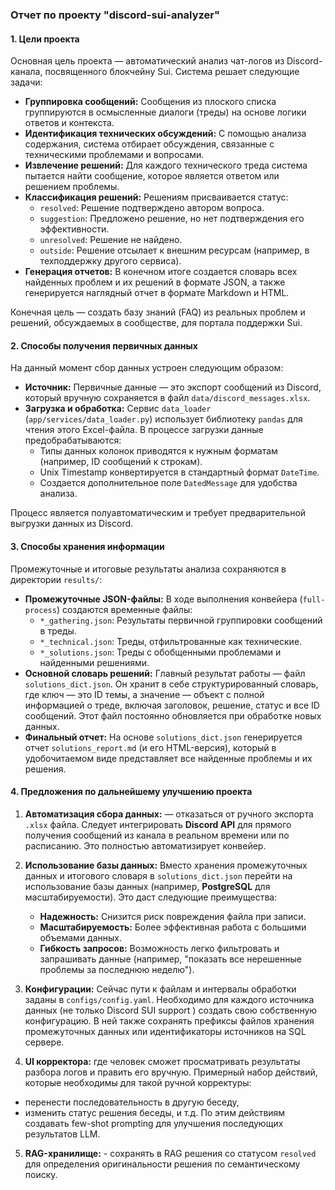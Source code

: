 ### **Отчет по проекту "discord-sui-analyzer"**

#### **1. Цели проекта**

Основная цель проекта — автоматический анализ чат-логов из Discord-канала, посвященного блокчейну Sui. Система решает следующие задачи:

*   **Группировка сообщений:** Сообщения из плоского списка группируются в осмысленные диалоги (треды) на основе логики ответов и контекста.
*   **Идентификация технических обсуждений:** С помощью анализа содержания, система отбирает обсуждения, связанные с техническими проблемами и вопросами.
*   **Извлечение решений:** Для каждого технического треда система пытается найти сообщение, которое является ответом или решением проблемы.
*   **Классификация решений:** Решениям присваивается статус:
    *   `resolved`: Решение подтверждено автором вопроса.
    *   `suggestion`: Предложено решение, но нет подтверждения его эффективности.
    *   `unresolved`: Решение не найдено.
    *   `outside`: Решение отсылает к внешним ресурсам (например, в техподдержку другого сервиса).
*   **Генерация отчетов:** В конечном итоге создается словарь всех найденных проблем и их решений в формате JSON, а также генерируется наглядный отчет в формате Markdown и HTML.

Конечная цель — создать базу знаний (FAQ) из реальных проблем и решений, обсуждаемых в сообществе, для портала поддержки Sui.

#### **2. Способы получения первичных данных**

На данный момент сбор данных устроен следующим образом:

*   **Источник:** Первичные данные — это экспорт сообщений из Discord, который вручную сохраняется в файл `data/discord_messages.xlsx`.
*   **Загрузка и обработка:** Сервис `data_loader` (`app/services/data_loader.py`) использует библиотеку `pandas` для чтения этого Excel-файла. В процессе загрузки данные предобрабатываются:
    *   Типы данных колонок приводятся к нужным форматам (например, ID сообщений к строкам).
    *   Unix Timestamp конвертируется в стандартный формат `DateTime`.
    *   Создается дополнительное поле `DatedMessage` для удобства анализа.

Процесс является полуавтоматическим и требует предварительной выгрузки данных из Discord.

#### **3. Способы хранения информации**

Промежуточные и итоговые результаты анализа сохраняются в директории `results/`:

*   **Промежуточные JSON-файлы:** В ходе выполнения конвейера (`full-process`) создаются временные файлы:
    *   `*_gathering.json`: Результаты первичной группировки сообщений в треды.
    *   `*_technical.json`: Треды, отфильтрованные как технические.
    *   `*_solutions.json`: Треды с обобщенными проблемами и найденными решениями.
*   **Основной словарь решений:** Главный результат работы — файл `solutions_dict.json`. Он хранит в себе структурированный словарь, где ключ — это ID темы, а значение — объект с полной информацией о треде, включая заголовок, решение, статус и все ID сообщений. Этот файл постоянно обновляется при обработке новых данных.
*   **Финальный отчет:** На основе `solutions_dict.json` генерируется отчет `solutions_report.md` (и его HTML-версия), который в удобочитаемом виде представляет все найденные проблемы и их решения.

#### **4. Предложения по дальнейшему улучшению проекта**

1.  **Автоматизация сбора данных:** — отказаться от ручного экспорта `.xlsx` файла. Следует интегрировать **Discord API** для прямого получения сообщений из канала в реальном времени или по расписанию. Это полностью автоматизирует конвейер.

2.  **Использование базы данных:** Вместо хранения промежуточных данных и итогового словаря в `solutions_dict.json` перейти на использование базы данных (например,  **PostgreSQL** для масштабируемости). Это даст следующие преимущества:
    *   **Надежность:** Снизится риск повреждения файла при записи.
    *   **Масштабируемость:** Более эффективная работа с большими объемами данных.
    *   **Гибкость запросов:** Возможность легко фильтровать и запрашивать данные (например, "показать все нерешенные проблемы за последнюю неделю").

3.  **Конфигурации:** Сейчас пути к файлам и интервалы обработки заданы в `configs/config.yaml`. Необходимо для каждого источника данных (не только Discord SUI support ) создать свою собственную конфигурацию. В ней также сохранять префиксы файлов хранения промежуточных данных или идентификаторы источников на SQL сервере.

4.  **UI корректора:** где человек сможет просматривать результаты разбора логов и править его вручную. Примерный набор действий, которые необходимы для такой ручной корректуры:
 * перенести последовательность в другую беседу, 
 * изменить статус решения беседы, и т.д. 
По этим действиям создавать few-shot prompting для улучшения последующих результатов LLM.

5.  **RAG-хранилище:** - сохранять в RAG решения со статусом `resolved` для определения оригинальности решения по семантическому поиску. 
